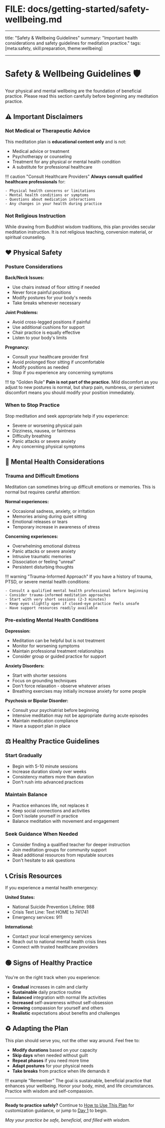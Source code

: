 # FILE: docs/getting-started/safety-wellbeing.md

---

title: "Safety & Wellbeing Guidelines"
summary: "Important health considerations and safety guidelines for meditation practice."
tags: [meta:safety, skill:preparation, theme:wellbeing]

---

# Safety & Wellbeing Guidelines :shield:

Your physical and mental wellbeing are the foundation of beneficial practice. Please read this section carefully before beginning any meditation practice.

## :warning: Important Disclaimers

### Not Medical or Therapeutic Advice

This meditation plan is **educational content only** and is not:

-   Medical advice or treatment
-   Psychotherapy or counseling
-   Treatment for any physical or mental health condition
-   A substitute for professional healthcare

!!! caution "Consult Healthcare Providers"
**Always consult qualified healthcare professionals** for:

    - Physical health concerns or limitations
    - Mental health conditions or symptoms
    - Questions about medication interactions
    - Any changes in your health during practice

### Not Religious Instruction

While drawing from Buddhist wisdom traditions, this plan provides secular meditation instruction. It is not religious teaching, conversion material, or spiritual counseling.

## :heart: Physical Safety

### Posture Considerations

**Back/Neck Issues:**

-   Use chairs instead of floor sitting if needed
-   Never force painful positions
-   Modify postures for your body's needs
-   Take breaks whenever necessary

**Joint Problems:**

-   Avoid cross-legged positions if painful
-   Use additional cushions for support
-   Chair practice is equally effective
-   Listen to your body's limits

**Pregnancy:**

-   Consult your healthcare provider first
-   Avoid prolonged floor sitting if uncomfortable
-   Modify positions as needed
-   Stop if you experience any concerning symptoms

!!! tip "Golden Rule"
**Pain is not part of the practice.** Mild discomfort as you adjust to new postures is normal, but sharp pain, numbness, or persistent discomfort means you should modify your position immediately.

### When to Stop Practice

Stop meditation and seek appropriate help if you experience:

-   Severe or worsening physical pain
-   Dizziness, nausea, or faintness
-   Difficulty breathing
-   Panic attacks or severe anxiety
-   Any concerning physical symptoms

## :brain: Mental Health Considerations

### Trauma and Difficult Emotions

Meditation can sometimes bring up difficult emotions or memories. This is normal but requires careful attention:

**Normal experiences:**

-   Occasional sadness, anxiety, or irritation
-   Memories arising during quiet sitting
-   Emotional releases or tears
-   Temporary increase in awareness of stress

**Concerning experiences:**

-   Overwhelming emotional distress
-   Panic attacks or severe anxiety
-   Intrusive traumatic memories
-   Dissociation or feeling "unreal"
-   Persistent disturbing thoughts

!!! warning "Trauma-Informed Approach"
If you have a history of trauma, PTSD, or severe mental health conditions:

    - Consult a qualified mental health professional before beginning
    - Consider trauma-informed meditation approaches
    - Start with very short sessions (2-3 minutes)
    - Keep eyes slightly open if closed-eye practice feels unsafe
    - Have support resources readily available

### Pre-existing Mental Health Conditions

**Depression:**

-   Meditation can be helpful but is not treatment
-   Monitor for worsening symptoms
-   Maintain professional treatment relationships
-   Consider group or guided practice for support

**Anxiety Disorders:**

-   Start with shorter sessions
-   Focus on grounding techniques
-   Don't force relaxation - observe whatever arises
-   Breathing exercises may initially increase anxiety for some people

**Psychosis or Bipolar Disorder:**

-   Consult your psychiatrist before beginning
-   Intensive meditation may not be appropriate during acute episodes
-   Maintain medication compliance
-   Have a support plan in place

## :balance_scale: Healthy Practice Guidelines

### Start Gradually

-   Begin with 5-10 minute sessions
-   Increase duration slowly over weeks
-   Consistency matters more than duration
-   Don't rush into advanced practices

### Maintain Balance

-   Practice enhances life, not replaces it
-   Keep social connections and activities
-   Don't isolate yourself in practice
-   Balance meditation with movement and engagement

### Seek Guidance When Needed

-   Consider finding a qualified teacher for deeper instruction
-   Join meditation groups for community support
-   Read additional resources from reputable sources
-   Don't hesitate to ask questions

## :telephone_receiver: Crisis Resources

If you experience a mental health emergency:

**United States:**

-   National Suicide Prevention Lifeline: 988
-   Crisis Text Line: Text HOME to 741741
-   Emergency services: 911

**International:**

-   Contact your local emergency services
-   Reach out to national mental health crisis lines
-   Connect with trusted healthcare providers

## :green_circle: Signs of Healthy Practice

You're on the right track when you experience:

-   **Gradual** increases in calm and clarity
-   **Sustainable** daily practice routine
-   **Balanced** integration with normal life activities
-   **Increased** self-awareness without self-obsession
-   **Growing** compassion for yourself and others
-   **Realistic** expectations about benefits and challenges

## :recycle: Adapting the Plan

This plan should serve you, not the other way around. Feel free to:

-   **Modify durations** based on your capacity
-   **Skip days** when needed without guilt
-   **Repeat phases** if you need more time
-   **Adapt postures** for your physical needs
-   **Take breaks** from practice when life demands it

!!! example "Remember"
The goal is sustainable, beneficial practice that enhances your wellbeing. Honor your body, mind, and life circumstances. Practice with wisdom and self-compassion.

---

**Ready to practice safely?** Continue to [How to Use This Plan](how-to-use-this-plan.md) for customization guidance, or jump to [Day 1](../days/day01.md) to begin.

_May your practice be safe, beneficial, and filled with wisdom._
